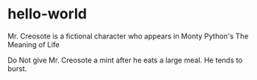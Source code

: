 # hello-world
Mr. Creosote is a fictional character who appears in Monty Python's The Meaning of Life


Do Not give Mr. Creosote a mint after he eats a large meal. He tends to burst.
 
